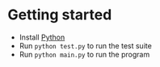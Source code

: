 # Getting started

- Install [Python](https://www.python.org/downloads)
- Run `python test.py` to run the test suite
- Run `python main.py` to run the program
